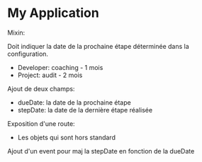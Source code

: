 # My Application

Mixin:

Doit indiquer la date de la prochaine étape déterminée dans la configuration.
- Developer: coaching - 1 mois
- Project: audit - 2 mois

Ajout de deux champs:
- dueDate: la date de la prochaine étape
- stepDate: la date de la dernière étape réalisée

Exposition d'une route:
- Les objets qui sont hors standard

Ajout d'un event pour maj la stepDate en fonction de la dueDate
